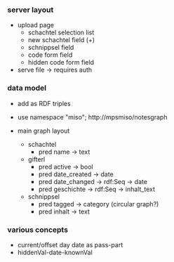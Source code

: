 ### server layout

- upload page
  - schachtel selection list
  - new schachtel field (+)
  - schnippsel field
  - code form field
  - hidden code form field
- serve file -> requires auth

### data model

- add as RDF triples
- use namespace "miso"; http://mpsmiso/notesgraph

- main graph layout
  - schachtel
    - pred name -> text
  - gifterl
    - pred active -> bool
    - pred date_created -> date
    - pred date_changed -> rdf:Seq -> date
    - pred geschichte -> rdf:Seq -> inhalt_text
  - schnippsel
    - pred tagged -> category (circular graph?)
    - pred inhalt -> text

### various concepts
- current/offset day date as pass-part
- hiddenVal-date-knownVal
